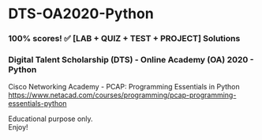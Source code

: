 # DTS-OA2020-Python
### 100% scores! ✅ [LAB + QUIZ + TEST + PROJECT] Solutions
### Digital Talent Scholarship (DTS) - Online Academy (OA) 2020 - Python

Cisco Networking Academy - PCAP: Programming Essentials in Python\
https://www.netacad.com/courses/programming/pcap-programming-essentials-python

Educational purpose only.\
Enjoy!
